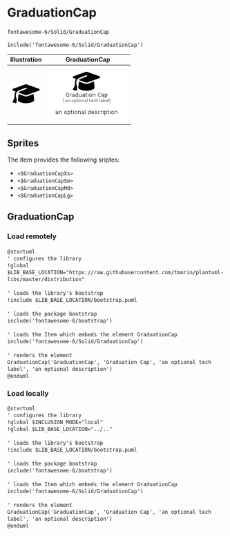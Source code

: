 # GraduationCap


```text
fontawesome-6/Solid/GraduationCap
```

```text
include('fontawesome-6/Solid/GraduationCap')
```



| Illustration | GraduationCap |
| :---: | :---: |
| ![illustration for Illustration](../../fontawesome-6/Solid/GraduationCap.png) | ![illustration for GraduationCap](../../fontawesome-6/Solid/GraduationCap.Local.png) |



## Sprites
The item provides the following sriptes:

- `<$GraduationCapXs>`
- `<$GraduationCapSm>`
- `<$GraduationCapMd>`
- `<$GraduationCapLg>`





## GraduationCap

### Load remotely
```plantuml
@startuml
' configures the library
!global $LIB_BASE_LOCATION="https://raw.githubusercontent.com/tmorin/plantuml-libs/master/distribution"

' loads the library's bootstrap
!include $LIB_BASE_LOCATION/bootstrap.puml

' loads the package bootstrap
include('fontawesome-6/bootstrap')

' loads the Item which embeds the element GraduationCap
include('fontawesome-6/Solid/GraduationCap')

' renders the element
GraduationCap('GraduationCap', 'Graduation Cap', 'an optional tech label', 'an optional description')
@enduml
```

### Load locally
```plantuml
@startuml
' configures the library
!global $INCLUSION_MODE="local"
!global $LIB_BASE_LOCATION="../.."

' loads the library's bootstrap
!include $LIB_BASE_LOCATION/bootstrap.puml

' loads the package bootstrap
include('fontawesome-6/bootstrap')

' loads the Item which embeds the element GraduationCap
include('fontawesome-6/Solid/GraduationCap')

' renders the element
GraduationCap('GraduationCap', 'Graduation Cap', 'an optional tech label', 'an optional description')
@enduml
```


